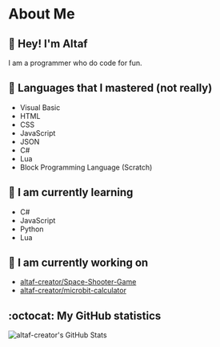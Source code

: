 # About Me
## 👋 Hey! I'm Altaf 

I am a programmer who do code for fun.

## 🚀 Languages that I mastered (not really)
- Visual Basic
- HTML
- CSS
- JavaScript
- JSON
- C#
- Lua
- Block Programming Language (Scratch)

## 📖 I am currently learning
- C#
- JavaScript
- Python
- Lua

## 🔧 I am currently working on
- [altaf-creator/Space-Shooter-Game](//github.com/altaf-creator/Space-Shooter-Game)
- [altaf-creator/microbit-calculator](//github.com/altaf-creator/microbit-calculator)

## :octocat: My GitHub statistics
![altaf-creator's GitHub Stats](https://github-readme-stats.vercel.app/api?username=altaf-creator&show_icons=true&icon_color=41b883&bg_color=DEG,fffefe,fcfcfc)
